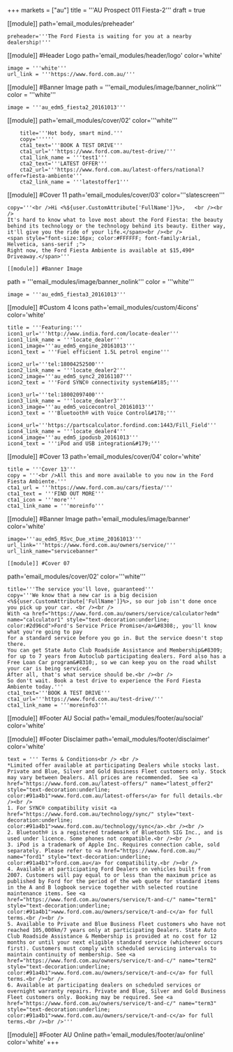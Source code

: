 +++
markets = ["au"]
title = '''AU Prospect 011 Fiesta-2'''
draft = true

[[module]]
path='email_modules/preheader'


	preheader='''The Ford Fiesta is waiting for you at a nearby dealership!'''

[[module]] #Header Logo
path='email_modules/header/logo'
color='white'

	image = '''white'''
	url_link = '''https://www.ford.com.au/'''

[[module]] #Banner Image
path = '''email_modules/image/banner_nolink'''
color = '''white'''

	image = '''au_edm5_fiesta2_20161013'''

[[module]]
path='email_modules/cover/02'
color='''white'''

		title='''Hot body, smart mind.'''
		copy=''''''
		cta1_text='''BOOK A TEST DRIVE'''
		cta1_url='''https://www.ford.com.au/test-drive/'''
		cta1_link_name = '''test1'''
		cta2_text='''LATEST OFFER'''
		cta2_url='''https://www.ford.com.au/latest-offers/national?offer=fiesta-ambiente'''
		cta2_link_name = '''latestoffer1'''

[[module]] #Cover 11
path='email_modules/cover/03'
color='''slatescreen'''

	copy='''<br />Hi <%${user.CustomAttribute['FullName']}%>,	<br /><br />
	It's hard to know what to love most about the Ford Fiesta: the beauty behind its technology or the technology behind its beauty. Either way, it'll give you the ride of your life.</span><br /><br />
	<span style="font-size:16px; color:#FFFFFF; font-family:Arial, Helvetica, sans-serif ;">
	Right now, the Ford Fiesta Ambiente is available at $15,490* Driveaway.</span>'''

	[[module]] #Banner Image
path = '''email_modules/image/banner_nolink'''
color = '''white'''

	image = '''au_edm5_fiesta3_20161013'''

[[module]] #Custom 4 Icons
path='email_modules/custom/4icons'
color='white'

	title = '''Featuring:'''
	icon1_url='''http://www.india.ford.com/locate-dealer'''
	icon1_link_name = '''locate_dealer'''
	icon1_image='''au_edm5_engine_20161013'''
	icon1_text = '''Fuel efficient 1.5L petrol engine'''

	icon2_url='''tel:18004252500'''
	icon2_link_name = '''locate_dealer2'''
	icon2_image='''au_edm5_sync2_20161107'''
	icon2_text = '''Ford SYNC® connectivity system&#185;'''

	icon3_url='''tel:18002097400'''
	icon3_link_name = '''locate_dealer3'''
	icon3_image='''au_edm5_voicecontrol_20161013'''
	icon3_text = '''Bluetooth® with Voice Control&#178;'''

	icon4_url='''https://partscalculator.fordind.com:1443/Fill_Field'''
	icon4_link_name = '''locate_dealer4'''
	icon4_image='''au_edm5_ipodusb_20161013'''
	icon4_text = '''iPod and USB integration&#179;'''

[[module]] #Cover 13
path='email_modules/cover/04'
color='white'

	title = '''Cover 13'''
	copy = '''<br />All this and more available to you now in the Ford Fiesta Ambiente.'''
	cta1_url = '''https://www.ford.com.au/cars/fiesta/'''
	cta1_text = '''FIND OUT MORE'''
	cta1_icon = '''more'''
	cta1_link_name = '''moreinfo'''

[[module]] #Banner Image
path='email_modules/image/banner'
color='white'

	image='''au_edm5_RSvc_Due_xtime_20161013'''
	url_link='''https://www.ford.com.au/owners/service/'''
	url_link_name="servicebanner"

	[[module]] #Cover 07
path='email_modules/cover/02'
color='''white'''

	title='''The service you'll love, guaranteed'''
	copy='''We know that a new car is a big decision <%${user.CustomAttribute['FullName']}%>, so our job isn't done once you pick up your car. <br /><br />
	With <a href="https://www.ford.com.au/owners/service/calculator?edm" name="calculator1" style="text-decoration:underline; color:#2d96cd">Ford's Service Price Promise</a>&#8308;, you'll know what you're going to pay
	for a standard service before you go in. But the service doesn't stop there.
	You can get State Auto Club Roadside Assistance and Membership&#8309; for up to 7 years from Autoclub participating dealers. Ford also has a Free Loan Car program&#8310;, so we can keep you on the road whilst your car is being serviced.
	After all, that's what service should be.<br /><br />
	So don't wait. Book a test drive to experience the Ford Fiesta Ambiente today.'''
	cta1_text='''BOOK A TEST DRIVE'''
	cta1_url='''https://www.ford.com.au/test-drive/'''
	cta1_link_name = '''moreinfo3'''


[[module]] #Footer AU Social
path='email_modules/footer/au/social'
color='white'

[[module]] #Footer Disclaimer
path='email_modules/footer/disclaimer'
color='white'

	text = ''' Terms & Conditions<br /> <br />
	*Limited offer available at participating Dealers while stocks last. Private and Blue, Silver and Gold Business Fleet customers only. Stock may vary between Dealers. All prices are recommended.  See <a href="https://www.ford.com.au/latest-offers/" name="latest_offer2" style="text-decoration:underline; color:#91a4b1">www.ford.com.au/latest-offers</a> for full details.<br /><br />
	1. For SYNC® compatibility visit <a href="https://www.ford.com.au/technology/sync/" style="text-decoration:underline; color:#91a4b1">www.ford.com.au/technology/sync</a>.<br /><br />
	2. Bluetooth® is a registered trademark of Bluetooth SIG Inc., and is used under licence. Some phones not compatible.<br /><br />
	3. iPod is a trademark of Apple Inc. Requires connection cable, sold separately. Please refer to <a href="https://www.ford.com.au/" name="ford1" style="text-decoration:underline; color:#91a4b1">ford.com.au</a> for compatibility.<br /><br />
	4. Available at participating Ford Dealers on vehicles built from 2007. Customers will pay equal to or less than the maximum price as published by Ford for the period of the web quote for standard items in the A and B logbook service together with selected routine maintenance items. See <a href="https://www.ford.com.au/owners/service/t-and-c/" name="term1" style="text-decoration:underline; color:#91a4b1">www.ford.com.au/owners/service/t-and-c</a> for full terms.<br /><br />
	5. Available to Private and Blue Business Fleet customers who have not reached 105,000km/7 years only at participating Dealers. State Auto Club Roadside Assistance & Membership is provided at no cost for 12 months or until your next eligible standard service (whichever occurs first). Customers must comply with scheduled servicing intervals to maintain continuity of membership. See <a href="https://www.ford.com.au/owners/service/t-and-c/" name="term2" style="text-decoration:underline; color:#91a4b1">www.ford.com.au/owners/service/t-and-c</a> for full terms.<br /><br />
	6. Available at participating dealers on scheduled services or overnight warranty repairs. Private and Blue, Silver and Gold Business Fleet customers only. Booking may be required. See <a href="https://www.ford.com.au/owners/service/t-and-c/" name="term3" style="text-decoration:underline; color:#91a4b1">www.ford.com.au/owners/service/t-and-c</a> for full terms.<br /><br />'''

[[module]] #Footer AU Online
path='email_modules/footer/au/online'
color='white'
+++